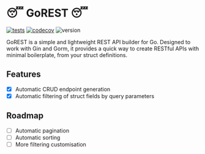 # :sleeping: GoREST :sleeping:

[![tests](https://github.com/LeoTurnell-Ritson/gorest/actions/workflows/go-tests.yml/badge.svg)](https://github.com/LeoTurnell-Ritson/gorest/actions/workflows/go-tests.yml)
[![codecov](https://codecov.io/gh/LeoTurnell-Ritson/gorest/graph/badge.svg?token=5JNQSV243V)](https://codecov.io/gh/LeoTurnell-Ritson/gorest)
![version](https://img.shields.io/github/v/tag/LeoTurnell-Ritson/gorest?label=version&sort=semver)

GoREST is a simple and lightweight REST API builder for Go. Designed to work with Gin and Gorm, it provides a quick way to create RESTful APIs with minimal boilerplate, from your struct definitions.

## Features

- [x] Automatic CRUD endpoint generation
- [x] Automatic filtering of struct fields by query parameters

## Roadmap

- [ ] Automatic pagination
- [ ] Automatic sorting
- [ ] More filtering customisation
